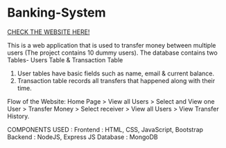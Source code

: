 # Banking-System

[CHECK THE WEBSITE HERE!]()

This is a web application that is used to transfer money between multiple users (The project contains 10 dummy users). The database contains two Tables- Users Table & Transaction Table
1. User tables have basic fields such as name, email & current balance.
2. Transaction table records all transfers that happened along with their time.

Flow of the Website: Home Page > View all Users > Select and View one User > Transfer Money > Select receiver > View all Users > View Transfer History.

COMPONENTS USED :
Frontend : HTML, CSS, JavaScript, Bootstrap
Backend : NodeJS, Express JS
Database : MongoDB
